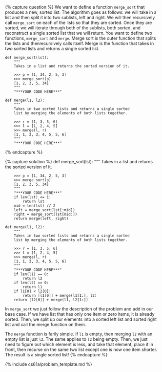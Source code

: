{% capture question %}
We want to define a function `merge_sort` that produces a new, sorted list. The algorithm goes as follows: we will take in a list and then split it into two sublists, left and right. We will then recursively call `merge_sort` on each of the lists so that they are sorted. Once they are sorted, we will iterate through both of the sublists, both sorted, and reconstruct a single sorted list that we will return. You want to define two functions, `merge_sort` and `merge`. Merge sort is the outer function that splits the lists and thenrecursively calls itself. Merge is the function that takes in two sorted lists and returns a single sorted list.

    def merge_sort(lst):
        """
        Takes in a list and returns the sorted version of it.

        >>> p = [1, 34, 2, 5, 3]
        >>> merge_sort(p)
        [1, 2, 3, 5, 34]
        """
        "***YOUR CODE HERE***"

    def merge(l1, l2):
        """
        Takes in two sorted lists and returns a single sorted
        list by merging the elements of both lists together.

        >>> r = [1, 3, 5, 6]
        >>> l = [1, 2, 4, 5]
        >>> merge(l, r)
        [1, 1, 2, 3, 4, 5, 5, 6]
        """
        "***YOUR CODE HERE***"
{% endcapture %}

{% capture solution %}
    def merge_sort(lst):
        """
        Takes in a list and returns the sorted version of it.

        >>> p = [1, 34, 2, 5, 3]
        >>> merge_sort(p)
        [1, 2, 3, 5, 34]
        """
        "***YOUR CODE HERE***"
        if len(lst) <= 1:
            return lst
        mid = len(lst) // 2
        left = merge_sort(lst[:mid])
        right = merge_sort(lst[mid:])
        return merge(left, right)

    def merge(l1, l2):
        """
        Takes in two sorted lists and returns a single sorted
        list by merging the elements of both lists together.

        >>> r = [1, 3, 5, 6]
        >>> l = [1, 2, 4, 5]
        >>> merge(l, r)
        [1, 1, 2, 3, 4, 5, 5, 6]
        """
        "***YOUR CODE HERE***"
        if len(l1) == 0:
            return l2
        if len(l2) == 0:
            return l1
        if l1[0] < l2[0]:
            return [l1[0]] + merge(l1[1:], l2)
        return [l2[0]] + merge(l1, l2[1:])

In `merge_sort` we just follow the description of the problem and add in our base case. If we have list that has only one item or zero items, it is already sorted. Then, we split up our elements into a sorted left list and sorted right list and call the merge function on them.

The `merge` function is farily simple. If `l1` is empty, then merging `l2` with an empty list is just `l2`. The same applies to `l2` being empty. Then, we just need to figure out which element is less, and take that element, place it in front, then recurse on the same two list except one is now one item shorter. The result is a single sorted list!
{% endcapture %}

{% include cs61a/problem_template.md %}